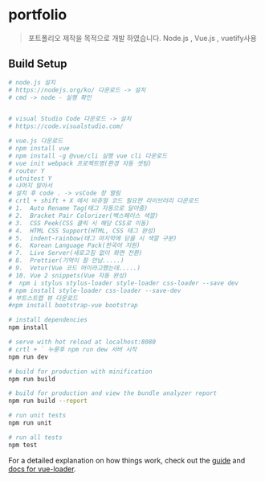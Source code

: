 # portfolio

> 포트폴리오 제작을 목적으로 개발 하였습니다.
> Node.js , Vue.js , vuetify사용

## Build Setup

```bash
# node.js 설치
# https://nodejs.org/ko/ 다운로드 -> 설치
# cmd -> node - 실행 확인


# visual Studio Code 다운로드 -> 설치
# https://code.visualstudio.com/

# vue.js 다운로드
# npm install vue
# npm install -g @vue/cli 실행 vue cli 다운로드
# vue init webpack 프로젝트명(환경 자동 셋팅)
# router Y
# utnitest Y
# 나머지 알아서
# 설치 후 code . -> vsCode 창 열림
# crtl + shift + X 에서 비쥬얼 코드 필요한 라이브러리 다운로드
# 1.  Auto Rename Tag(태그 자동으로 달아줌)
# 2.  Bracket Pair Colorizer(백스페이스 색깔)
# 3.  CSS Peek(CSS 클릭 시 해당 CSS로 이동)
# 4.  HTML CSS Support(HTML, CSS 태그 완성)
# 5.  indent-rainbow(태그 마지막에 닫을 시 색깔 구분)
# 6.  Korean Language Pack(한국어 지원)
# 7.  Live Server(새로고침 없이 화면 전환)
# 8.  Prettier(기억이 잘 안남.....)
# 9.  Vetur(Vue 코드 머이라고했는데.....)
# 10. Vue 2 snippets(Vue 자동 완성)
#  npm i stylus stylus-loader style-loader css-loader --save dev
# npm install style-loader css-loader --save-dev
# 부트스트랩 뷰 다운로드
#npm install bootstrap-vue bootstrap

# install dependencies
npm install

# serve with hot reload at localhost:8080
# crtl + ` 누룬후 npm run dew 서버 시작
npm run dev

# build for production with minification
npm run build

# build for production and view the bundle analyzer report
npm run build --report

# run unit tests
npm run unit

# run all tests
npm test
```

For a detailed explanation on how things work, check out the [guide](http://vuejs-templates.github.io/webpack/) and [docs for vue-loader](http://vuejs.github.io/vue-loader).
